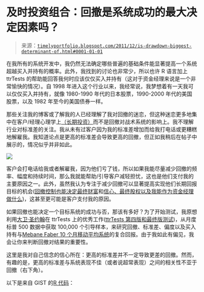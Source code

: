 <!--yml

类别：未分类

日期：2024-05-18 15:10:30

-->

# 及时投资组合：回撤是系统成功的最大决定因素吗？

> 来源：[`timelyportfolio.blogspot.com/2011/12/is-drawdown-biggest-determinant-of.html#0001-01-01`](http://timelyportfolio.blogspot.com/2011/12/is-drawdown-biggest-determinant-of.html#0001-01-01)

在我所有的系统开发中，我仍然无法确定哪些普遍的基础条件能显著提高一个系统超越买入并持有的概率。此外，我找到的讨论也非常少，所以也许 R 语言加上 ttrTests 的帮助能回答我何时应该仅仅买入并持有（这对于资金经理来说是一个非常愉快的情况）。自 1998 年进入这个行业以来，我经常说，我梦想着有一天我可以仅仅买入并持有，就像 1980-1990 年代的日本股票，1990-2000 年代的美国股票，以及 1982 年至今的美国债券一样。

那些关注我的博客或了解我的人已经理解了我对回撤的迷恋，但这种迷恋更多地集中在客户/经理心理学上[（长期投资）](http://ssrn.com/abstract=1958258)而不是回撤对战术系统的影响上。我不理解行业对标准差的关注。我从未有过客户因为我的标准差增加而给我打电话或更糟糕地解雇我。我知道论点是更高的标准差会导致更高的回撤，但正如我稍后在帖子中展示的，情况似乎并非如此。

![](http://www.advisorbenchmarking.com/)

客户会打电话给我或者解雇我，因为他们亏了钱，所以如果我能尽量减少回撤的频率、幅度和持续时间，那么我就能帮助/引导客户减轻担忧，这也是他们支付我的主要原因之一。此外，虽然我认为专注于减少回撤可以显著提高实现他们长期回报目标的机会([回撤控制也能决定最终财富](http://timelyportfolio.blogspot.com/2011/07/drawdown-control-can-also-determine.html)和[信心、最终股权以及我能作为资金经理做什么](http://timelyportfolio.blogspot.com/2011/06/confidence-ending-equity-and-what-i-can.html "信心、最终股权以及我能作为资金经理做什么"))，这甚至更可能是客户支付我的原因。

如果回撤也能决定一个目标系统的成功与否，那该有多好？为了开始测试，我原想利用[大卫·圣约翰](http://www.math.uic.edu/mslc/?sid=profile&unid=dstjoh2)在 ttrTests 上的优秀工作([ttrTests 第四版和最终版测试](http://timelyportfolio.blogspot.com/2011/10/ttrtests-4th-and-final-test.html))，从月度标普 500 数据中获取 100,000 个引导样本，来研究回撤、标准差、偏度以及买入持有与[Mebane Faber 10 个月移动平均系统](http://www.mebanefaber.com)的复合回报。由于我如此有偏见，我会让你来判断回撤对结果的重要性。

这里是我对自己信念的信心所在：更高的标准差并不一定导致更差的回撤。然而，有趣的是，更高的标准差与系统表现不佳（或者说超常表现）之间的相关性不亚于回撤（右下角）。

以下是来自 GIST 的[R 代码](https://gist.github.com/1418765)：
